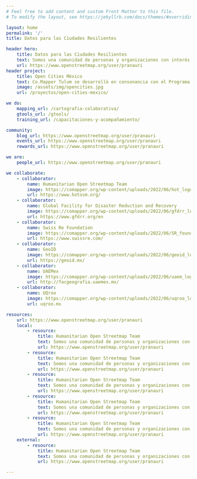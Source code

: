 ```yaml
---
# Feel free to add content and custom Front Matter to this file.
# To modify the layout, see https://jekyllrb.com/docs/themes/#overriding-theme-defaults

layout: home
permalink: '/'
title: Datos para las Ciudades Resilientes

header hero:
    title: Datos para las Ciudades Resilientes
    text: Somos una comunidad de personas y organizaciones con interés en el <strong>desarrollo y mejoramiento de datos</strong> para fortalecer la resiliencia en las sociedades y gobiernos locales.
    url: https://www.openstreetmap.org/user/pranauri
header project:
    title: Open Cities México
    text: Co.Mapper Tulum se desarrolló en consonancia con el Programa de Ciudades Resilientes de GFDRR
    image: /assets/img/opencities.jpg
    url: /proyectos/open-cities-mexico/

we do:
    mapping_url: /cartografia-colaborativa/
    gtools_url: /gtools/
    training_url: /capacitaciones-y-acompañamiento/

community:
    blog_url: https://www.openstreetmap.org/user/pranauri
    events_url: https://www.openstreetmap.org/user/pranauri
    rewards_url: https://www.openstreetmap.org/user/pranauri

we are:
    people_url: https://www.openstreetmap.org/user/pranauri

we collaborate:
    - collaborator:
        name: Humanitarian Open Streetmap Team
        image: https://comapper.org/wp-content/uploads/2022/06/hot_logo.png
        url: https://www.hotosm.org/
    - collaborator: 
        name: Global Facility for Disaster Reduction and Recovery
        image: https://comapper.org/wp-content/uploads/2022/06/gfdrr_logo.png
        url: https://www.gfdrr.org/en
    - collaborator: 
        name: Swiss Re Foundation
        image: https://comapper.org/wp-content/uploads/2022/06/SR_foundation_logo.png
        url: https://www.swissre.com/
    - collaborator: 
        name: GeoID
        image: https://comapper.org/wp-content/uploads/2022/06/geoid_logo.png
        url: https://geoid.mx/
    - collaborator: 
        name: UAEMex
        image: https://comapper.org/wp-content/uploads/2022/06/uaem_logo.png
        url: http://facgeografia.uaemex.mx/
    - collaborator: 
        name: UQroo
        image: https://comapper.org/wp-content/uploads/2022/06/uqroo_logo-1.png
        url: uqroo.mx

resources:
    url: https://www.openstreetmap.org/user/pranauri
    local:
        - resource:
            title: Humanitarian Open Streetmap Team
            text: Somos una comunidad de personas y organizaciones con interés en el <strong>desarrollo y mejoramiento de datos</strong> para fortalecer la resiliencia en las sociedades y gobiernos locales.
            url: https://www.openstreetmap.org/user/pranauri
        - resource:
            title: Humanitarian Open Streetmap Team
            text: Somos una comunidad de personas y organizaciones con interés en el <strong>desarrollo y mejoramiento de datos</strong> para fortalecer la resiliencia en las sociedades y gobiernos locales.
            url: https://www.openstreetmap.org/user/pranauri
        - resource:
            title: Humanitarian Open Streetmap Team
            text: Somos una comunidad de personas y organizaciones con interés en el <strong>desarrollo y mejoramiento de datos</strong> para fortalecer la resiliencia en las sociedades y gobiernos locales.
            url: https://www.openstreetmap.org/user/pranauri
        - resource:
            title: Humanitarian Open Streetmap Team
            text: Somos una comunidad de personas y organizaciones con interés en el <strong>desarrollo y mejoramiento de datos</strong> para fortalecer la resiliencia en las sociedades y gobiernos locales.
            url: https://www.openstreetmap.org/user/pranauri
        - resource:
            title: Humanitarian Open Streetmap Team
            text: Somos una comunidad de personas y organizaciones con interés en el <strong>desarrollo y mejoramiento de datos</strong> para fortalecer la resiliencia en las sociedades y gobiernos locales.
            url: https://www.openstreetmap.org/user/pranauri
    external:
        - resource:
            title: Humanitarian Open Streetmap Team
            text: Somos una comunidad de personas y organizaciones con interés en el <strong>desarrollo y mejoramiento de datos</strong> para fortalecer la resiliencia en las sociedades y gobiernos locales.
            url: https://www.openstreetmap.org/user/pranauri

---
```


